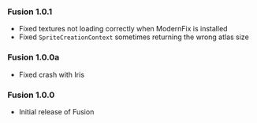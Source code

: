 ### Fusion 1.0.1
- Fixed textures not loading correctly when ModernFix is installed
- Fixed `SpriteCreationContext` sometimes returning the wrong atlas size

### Fusion 1.0.0a
- Fixed crash with Iris

### Fusion 1.0.0
- Initial release of Fusion
